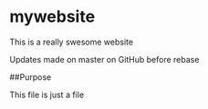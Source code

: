 # mywebsite

This is a really swesome website

Updates made on master on GitHub before rebase

##Purpose

This file is just a file
